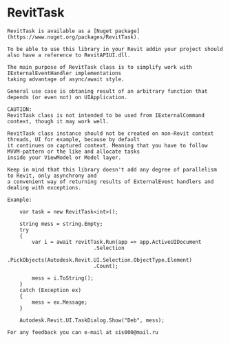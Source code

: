 # RevitTask

	RevitTask is available as a [Nuget package](https://www.nuget.org/packages/RevitTask).
	
	To be able to use this library in your Revit addin your project should also have a reference to RevitAPIUI.dll.
	
	The main purpose of RevitTask class is to simplify work with IExternalEventHandler implementations 	
	taking advantage of async/await style.
	
	General use case is obtaning result of an arbitrary function that depends (or even not) on UIApplication.
	
	CAUTION:
	RevitTask class is not intended to be used from IExternalCommand context, though it may work well.
	
	RevitTask class instance should not be created on non-Revit context threads, UI for example, because by default 
	it continues on captured context. Meaning that you have to follow MVVM-pattern or the like and allocate tasks 
	inside your ViewModel or Model layer.
	
	Keep in mind that this library doesn't add any degree of parallelism to Revit, only asynchrony and 
	a convenient way of returning results of ExternalEvent handlers and dealing with exceptions.
	
	Example:
```
    var task = new RevitTask<int>();

    string mess = string.Empty;
    try
    {
        var i = await revitTask.Run(app => app.ActiveUIDocument
                            .Selection
                            .PickObjects(Autodesk.Revit.UI.Selection.ObjectType.Element)
                            .Count);

        mess = i.ToString();
    }
    catch (Exception ex)
    {
        mess = ex.Message;
    }

    Autodesk.Revit.UI.TaskDialog.Show("Deb", mess);
```


	For any feedback you can e-mail at sis000@mail.ru
